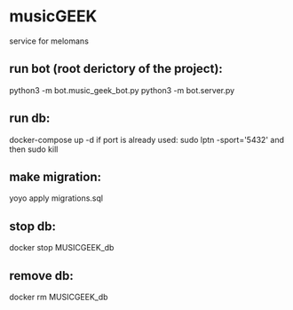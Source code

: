 # musicGEEK
service for melomans
## run bot (root derictory of the project):
python3 -m bot.music_geek_bot.py
python3 -m bot.server.py
## run db:
docker-compose up -d
if port is already used: sudo lptn -sport='5432' and then sudo kill
## make migration:
yoyo apply migrations.sql
## stop db:
docker stop MUSICGEEK_db
## remove db:
docker rm MUSICGEEK_db

